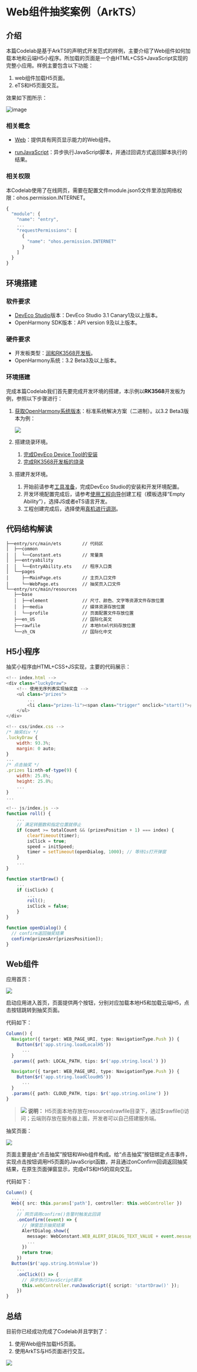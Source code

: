 ﻿# Web组件抽奖案例（ArkTS）

## 介绍

本篇Codelab是基于ArkTS的声明式开发范式的样例，主要介绍了Web组件如何加载本地和云端H5小程序。所加载的页面是一个由HTML+CSS+JavaScript实现的完整小应用。样例主要包含以下功能：

1.  web组件加载H5页面。
2.  eTS和H5页面交互。

效果如下图所示：

![image](figures/web_oh.gif)

### 相关概念

-   [Web](https://gitee.com/openharmony/docs/blob/master/zh-cn/application-dev/reference/arkui-ts/ts-basic-components-web.md)：提供具有网页显示能力的Web组件。

-   [runJavaScript](https://gitee.com/openharmony/docs/blob/master/zh-cn/application-dev/reference/arkui-ts/ts-basic-components-web.md#runjavascript)：异步执行JavaScript脚本，并通过回调方式返回脚本执行的结果。

### 相关权限

本Codelab使用了在线网页，需要在配置文件module.json5文件里添加网络权限：ohos.permission.INTERNET。

```typescript
{
  "module": {
    "name": "entry",
    ...
    "requestPermissions": [
      {
        "name": "ohos.permission.INTERNET"
      }
    ]
  }
}
```
## 环境搭建

### 软件要求

-   [DevEco Studio](https://gitee.com/openharmony/docs/blob/master/zh-cn/application-dev/quick-start/start-overview.md#%E5%B7%A5%E5%85%B7%E5%87%86%E5%A4%87)版本：DevEco Studio 3.1 Canary1及以上版本。
-   OpenHarmony SDK版本：API version 9及以上版本。

### 硬件要求

-   开发板类型：[润和RK3568开发板](https://gitee.com/openharmony/docs/blob/master/zh-cn/device-dev/quick-start/quickstart-appendix-rk3568.md)。
-   OpenHarmony系统：3.2 Beta3及以上版本。

### 环境搭建

完成本篇Codelab我们首先要完成开发环境的搭建，本示例以**RK3568**开发板为例，参照以下步骤进行：

1.  [获取OpenHarmony系统版本](https://gitee.com/openharmony/docs/blob/master/zh-cn/device-dev/get-code/sourcecode-acquire.md#%E8%8E%B7%E5%8F%96%E6%96%B9%E5%BC%8F3%E4%BB%8E%E9%95%9C%E5%83%8F%E7%AB%99%E7%82%B9%E8%8E%B7%E5%8F%96)：标准系统解决方案（二进制）。以3.2 Beta3版本为例：

    ![](figures/zh-cn_image_0000001405854998.png)

2.  搭建烧录环境。
    1.  [完成DevEco Device Tool的安装](https://gitee.com/openharmony/docs/blob/master/zh-cn/device-dev/quick-start/quickstart-ide-env-win.md)
    2.  [完成RK3568开发板的烧录](https://gitee.com/openharmony/docs/blob/master/zh-cn/device-dev/quick-start/quickstart-ide-3568-burn.md)

3.  搭建开发环境。
    1.  开始前请参考[工具准备](https://gitee.com/openharmony/docs/blob/master/zh-cn/application-dev/quick-start/start-overview.md#%E5%B7%A5%E5%85%B7%E5%87%86%E5%A4%87)，完成DevEco Studio的安装和开发环境配置。
    2.  开发环境配置完成后，请参考[使用工程向导](https://gitee.com/openharmony/docs/blob/master/zh-cn/application-dev/quick-start/start-with-ets-stage.md#创建ets工程)创建工程（模板选择“Empty Ability”），选择JS或者eTS语言开发。
    3.  工程创建完成后，选择使用[真机进行调测](https://gitee.com/openharmony/docs/blob/master/zh-cn/application-dev/quick-start/start-with-ets-stage.md#使用真机运行应用)。

## 代码结构解读

```
├──entry/src/main/ets        // 代码区
│  ├──common
│  │  └──Constant.ets        // 常量类
│  ├──entryability            
│  │  └──EntryAbility.ets    // 程序入口类
│  └──pages
│     ├──MainPage.ets        // 主页入口文件
│     └──WebPage.ets         // 抽奖页入口文件
└──entry/src/main/resources  
   ├──base
   │  ├──element             // 尺寸、颜色、文字等资源文件存放位置
   │  ├──media               // 媒体资源存放位置
   │  └──profile             // 页面配置文件存放位置
   ├──en_US                  // 国际化英文
   ├──rawfile                // 本地html代码存放位置 
   └──zh_CN                  // 国际化中文
```
## H5小程序

抽奖小程序由HTML+CSS+JS实现，主要的代码展示：

```javascript
<!-- index.html -->
<div class="luckyDraw">
    <!-- 使用无序列表实现抽奖盘 -->
    <ul class="prizes">
        ...
        <li class="prizes-li"><span class="trigger" onclick="start()">点击抽奖</span></li>
    </ul>
</div>

<!-- css/index.css -->
/* 抽奖div */
.luckyDraw {
    width: 93.3%;
    margin: 0 auto;
}
...
/* 点击抽奖 */
.prizes li:nth-of-type(9) {
    width: 25.8%;
    height: 25.8%;
    ...
}
...

<!-- js/index.js -->
function roll() {
    ...
    // 满足转圈数和指定位置就停止
    if (count >= totalCount && (prizesPosition + 1) === index) {
        clearTimeout(timer);
        isClick = true;
        speed = initSpeed;
        timer = setTimeout(openDialog, 1000); // 等待1s打开弹窗
    }
    ...
}

function startDraw() {
    ...
    if (isClick) {
        ...
        roll();
        isClick = false;
    }
}

function openDialog() {
  // confirm返回抽奖结果
  confirm(prizesArr[prizesPosition]);
}
```
## Web组件

应用首页：

![](figures/2022092300914.png)

启动应用进入首页，页面提供两个按钮，分别对应加载本地H5和加载云端H5，点击按钮跳转到抽奖页面。

代码如下：

```typescript
Column() {
  Navigator({ target: WEB_PAGE_URI, type: NavigationType.Push }) {
    Button($r('app.string.loadLocalH5'))
      ...
  }
  .params({ path: LOCAL_PATH, tips: $r('app.string.local') })

  Navigator({ target: WEB_PAGE_URI, type: NavigationType.Push }) {
    Button($r('app.string.loadCloudH5'))
      ...
  }
  .params({ path: CLOUD_PATH, tips: $r('app.string.online') })
}
```

>![](public_sys-resources/icon-note.gif) **说明：**
>H5页面本地存放在resources\\rawfile目录下，通过$rawfile\(\)访问；云端则存放在服务器上面，开发者可以自己搭建服务端。

抽奖页面：

![](figures/图片2.png)

页面主要是由“点击抽奖”按钮和Web组件构成。给“点击抽奖”按钮绑定点击事件，实现点击按钮调用H5页面的JavaScript函数，并且通过onConfirm回调返回抽奖结果，在原生页面弹窗显示，完成eTS和H5的双向交互。

代码如下：

```typescript
Column() {
  ...
  Web({ src: this.params['path'], controller: this.webController })
    ...
    // 网页调用confirm()告警时触发此回调
    .onConfirm((event) => {
      // 弹窗显示抽奖结果
      AlertDialog.show({
        message: WebConstant.WEB_ALERT_DIALOG_TEXT_VALUE + event.message,
        ...
      })
      return true;
    })
  Button($r('app.string.btnValue'))
    ...
    .onClick(() => {
      // 异步执行JavaScript脚本
      this.webController.runJavaScript({ script: 'startDraw()' });
    })
}
```

## 总结

目前你已经成功完成了Codelab并且学到了：

1. 使用Web组件加载H5页面。
2. 使用ArkTS与H5页面进行交互。

![](figures/彩带动效.gif)



